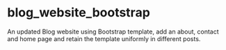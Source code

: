 # blog_website_bootstrap
An updated Blog website using Bootstrap template, add an about, contact and home page and retain the template uniformly in different posts.
